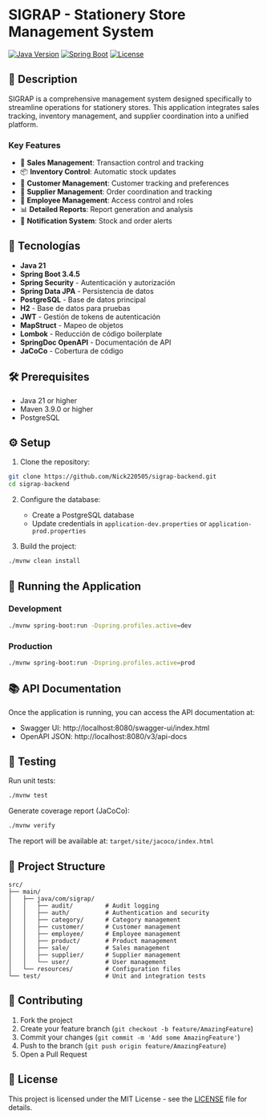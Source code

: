 # SIGRAP - Stationery Store Management System

[![Java Version](https://img.shields.io/badge/Java-21-orange)](https://www.oracle.com/java/technologies/downloads/#java21)
[![Spring Boot](https://img.shields.io/badge/Spring%20Boot-3.4.5-brightgreen)](https://spring.io/projects/spring-boot)
[![License](https://img.shields.io/badge/License-MIT-blue.svg)](LICENSE)

## 📝 Description

SIGRAP is a comprehensive management system designed specifically to streamline operations for stationery stores. This application integrates sales tracking, inventory management, and supplier coordination into a unified platform.

### Key Features

- 🏪 **Sales Management**: Transaction control and tracking
- 📦 **Inventory Control**: Automatic stock updates
- 👥 **Customer Management**: Customer tracking and preferences
- 🤝 **Supplier Management**: Order coordination and tracking
- 👤 **Employee Management**: Access control and roles
- 📊 **Detailed Reports**: Report generation and analysis
- 🔔 **Notification System**: Stock and order alerts

## 🚀 Tecnologías

- **Java 21**
- **Spring Boot 3.4.5**
- **Spring Security** - Autenticación y autorización
- **Spring Data JPA** - Persistencia de datos
- **PostgreSQL** - Base de datos principal
- **H2** - Base de datos para pruebas
- **JWT** - Gestión de tokens de autenticación
- **MapStruct** - Mapeo de objetos
- **Lombok** - Reducción de código boilerplate
- **SpringDoc OpenAPI** - Documentación de API
- **JaCoCo** - Cobertura de código

## 🛠️ Prerequisites

- Java 21 or higher
- Maven 3.9.0 or higher
- PostgreSQL

## ⚙️ Setup

1. Clone the repository:
```bash
git clone https://github.com/Nick220505/sigrap-backend.git
cd sigrap-backend
```

2. Configure the database:
   - Create a PostgreSQL database
   - Update credentials in `application-dev.properties` or `application-prod.properties`

3. Build the project:
```bash
./mvnw clean install
```

## 🚀 Running the Application

### Development
```bash
./mvnw spring-boot:run -Dspring.profiles.active=dev
```

### Production
```bash
./mvnw spring-boot:run -Dspring.profiles.active=prod
```

## 📚 API Documentation

Once the application is running, you can access the API documentation at:
- Swagger UI: http://localhost:8080/swagger-ui/index.html
- OpenAPI JSON: http://localhost:8080/v3/api-docs

## 🧪 Testing

Run unit tests:
```bash
./mvnw test
```

Generate coverage report (JaCoCo):
```bash
./mvnw verify
```
The report will be available at: `target/site/jacoco/index.html`

## 📁 Project Structure

```
src/
├── main/
│   ├── java/com/sigrap/
│   │   ├── audit/         # Audit logging
│   │   ├── auth/          # Authentication and security
│   │   ├── category/      # Category management
│   │   ├── customer/      # Customer management
│   │   ├── employee/      # Employee management
│   │   ├── product/       # Product management
│   │   ├── sale/          # Sales management
│   │   ├── supplier/      # Supplier management
│   │   └── user/          # User management
│   └── resources/         # Configuration files
└── test/                  # Unit and integration tests
```

## 🤝 Contributing

1. Fork the project
2. Create your feature branch (`git checkout -b feature/AmazingFeature`)
3. Commit your changes (`git commit -m 'Add some AmazingFeature'`)
4. Push to the branch (`git push origin feature/AmazingFeature`)
5. Open a Pull Request

## 📝 License

This project is licensed under the MIT License - see the [LICENSE](LICENSE) file for details.
